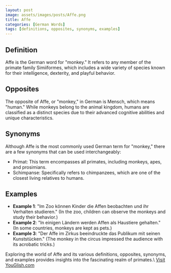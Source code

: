 ```yaml
---
layout: post
image: assets/images/posts/Affe.png
title: Affe
categories: [German Words]
tags: [definitions, opposites, synonyms, examples]
---
```


## Definition

Affe is the German word for "monkey." It refers to any member of the primate family Simiiformes, which includes a wide variety of species known for their intelligence, dexterity, and playful behavior.

## Opposites

The opposite of Affe, or "monkey," in German is Mensch, which means "human." While monkeys belong to the animal kingdom, humans are classified as a distinct species due to their advanced cognitive abilities and unique characteristics.

## Synonyms

Although Affe is the most commonly used German term for "monkey," there are a few synonyms that can be used interchangeably:

- Primat: This term encompasses all primates, including monkeys, apes, and prosimians.
- Schimpanse: Specifically refers to chimpanzees, which are one of the closest living relatives to humans.

## Examples

- **Example 1**: "Im Zoo können Kinder die Affen beobachten und ihr Verhalten studieren." (In the zoo, children can observe the monkeys and study their behavior.)
- **Example 2**: "In einigen Ländern werden Affen als Haustiere gehalten." (In some countries, monkeys are kept as pets.)
- **Example 3**: "Der Affe im Zirkus beeindruckte das Publikum mit seinen Kunststücken." (The monkey in the circus impressed the audience with its acrobatic tricks.)

Exploring the world of Affe and its various definitions, opposites, synonyms, and examples provides insights into the fascinating realm of primates.\ <a id="yg-widget-0" class="youglish-widget" data-query="Affe" data-lang="german" data-components="8412" data-auto-start="0" data-bkg-color="theme_light" data-title="How%20to%20pronounce%20Affe%20in%20German"  rel="nofollow" href="https://youglish.com">Visit YouGlish.com</a><script async src="https://youglish.com/public/emb/widget.js" charset="utf-8"></script>
